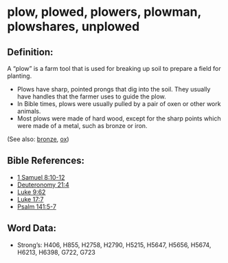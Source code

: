 # plow, plowed, plowers, plowman, plowshares, unplowed

## Definition:

A “plow” is a farm tool that is used for breaking up soil to prepare a field for planting.

* Plows have sharp, pointed prongs that dig into the soil. They usually have handles that the farmer uses to guide the plow.
* In Bible times, plows were usually pulled by a pair of oxen or other work animals.
* Most plows were made of hard wood, except for the sharp points which were made of a metal, such as bronze or iron.

(See also: [bronze](../other/bronze.md), [ox](../other/cow.md))

## Bible References:

* [1 Samuel 8:10-12](rc://en/tn/help/1sa/08/10)
* [Deuteronomy 21:4](rc://en/tn/help/deu/21/04)
* [Luke 9:62](rc://en/tn/help/luk/09/62)
* [Luke 17:7](rc://en/tn/help/luk/17/07)
* [Psalm 141:5-7](rc://en/tn/help/psa/141/005)

## Word Data:

* Strong’s: H406, H855, H2758, H2790, H5215, H5647, H5656, H5674, H6213, H6398, G722, G723
